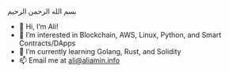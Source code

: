 بسم الله الرحمن الرحيم
- 👋 Hi, I’m Ali!
- 👀 I’m interested in Blockchain, AWS, Linux, Python, and Smart Contracts/DApps
- 🌱 I’m currently learning Golang, Rust, and Solidity
- 📫 Email me at ali@aliamin.info

<!---
AliSMAmin/AliSMAmin is a ✨ special ✨ repository because its `README.md` (this file) appears on your GitHub profile.
You can click the Preview link to take a look at your changes.
--->
